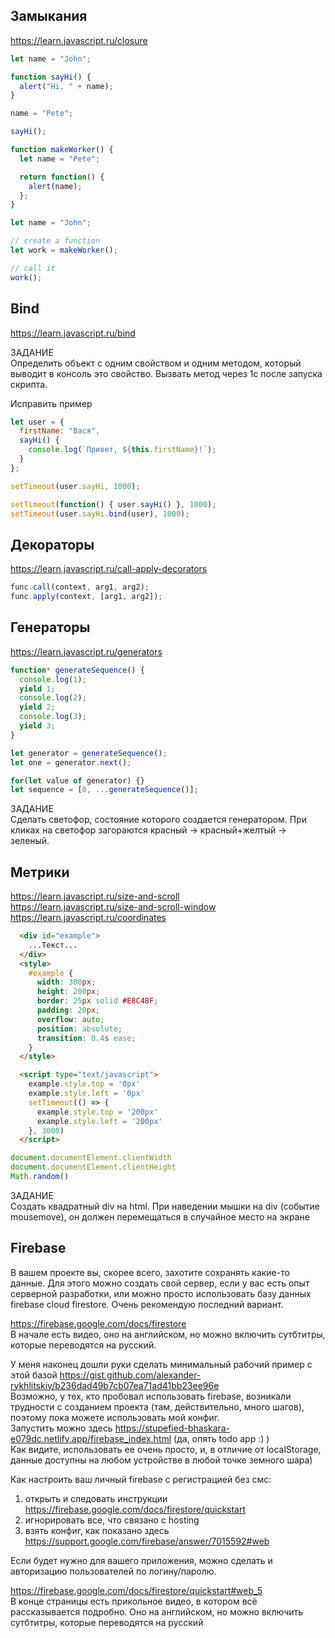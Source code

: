## Замыкания
https://learn.javascript.ru/closure

```js
let name = "John";

function sayHi() {
  alert("Hi, " + name);
}

name = "Pete";

sayHi();
```

```js
function makeWorker() {
  let name = "Pete";

  return function() {
    alert(name);
  };
}

let name = "John";

// create a function
let work = makeWorker();

// call it
work();
```

## Bind
https://learn.javascript.ru/bind

ЗАДАНИЕ \
Определить объект с одним свойством и одним методом, который выводит в консоль это свойство. Вызвать метод через 1с после запуска скрипта.

Исправить пример
```js
let user = {
  firstName: "Вася",
  sayHi() {
    console.log(`Привет, ${this.firstName}!`);
  }
};

setTimeout(user.sayHi, 1000);
```

```js
setTimeout(function() { user.sayHi() }, 1000);
setTimeout(user.sayHi.bind(user), 1000);
```

## Декораторы
https://learn.javascript.ru/call-apply-decorators
```js
func.call(context, arg1, arg2);
func.apply(context, [arg1, arg2]);
```

## Генераторы
https://learn.javascript.ru/generators

```js
function* generateSequence() {
  console.log(1);
  yield 1;
  console.log(2);
  yield 2;
  console.log(3);
  yield 3;
}

let generator = generateSequence();
let one = generator.next();

for(let value of generator) {}
let sequence = [0, ...generateSequence()];
```

ЗАДАНИЕ \
Сделать светофор, состояние которого создается генератором. При кликах на светофор загораются красный -> красный+желтый -> зеленый.

## Метрики
https://learn.javascript.ru/size-and-scroll \
https://learn.javascript.ru/size-and-scroll-window \
https://learn.javascript.ru/coordinates

```html
  <div id="example">
    ...Текст...
  </div>
  <style>
    #example {
      width: 300px;
      height: 200px;
      border: 25px solid #E8C48F;
      padding: 20px;
      overflow: auto;
      position: absolute;
      transition: 0.4s ease;
    }
  </style>

  <script type="text/javascript">
    example.style.top = '0px'
    example.style.left = '0px'
    setTimeout(() => {
      example.style.top = '200px'
      example.style.left = '200px'
    }, 3000)
  </script>
```

```js
document.documentElement.clientWidth
document.documentElement.clientHeight
Math.random()
```

ЗАДАНИЕ \
Создать квадратный div на html. При наведении мышки на div (событие mousemove), он должен перемещаться в случайное место на экране

## Firebase

В вашем проекте вы, скорее всего, захотите сохранять какие-то данные. Для этого можно создать свой сервер, если у вас есть опыт серверной разработки, или можно просто использовать базу данных firebase cloud firestore. Очень рекомендую последний вариант.

https://firebase.google.com/docs/firestore \
В начале есть видео, оно на английском, но можно включить сутбтитры, которые переводятся на русский.

У меня наконец дошли руки сделать минимальный рабочий пример с этой базой https://gist.github.com/alexander-rykhlitskiy/b236dad49b7cb07ea71ad41bb23ee96e \
Возможно, у тех, кто пробовал использовать firebase, возникали трудности с созданием проекта (там, действительно, много шагов), поэтому пока можете использовать мой конфиг. \
Запустить можно здесь https://stupefied-bhaskara-e079dc.netlify.app/firebase_index.html (да, опять todo app :) ) \
Как видите, использовать ее очень просто, и, в отличие от localStorage, данные доступны на любом устройстве в любой точке земного шара)

Как настроить ваш личный firebase с регистрацией без смс:
1) открыть и следовать инструкции https://firebase.google.com/docs/firestore/quickstart
2) игнорировать все, что связано с hosting
3) взять конфиг, как показано здесь https://support.google.com/firebase/answer/7015592#web

Если будет нужно для вашего приложения, можно сделать и авторизацию пользователей по логину/паролю.

https://firebase.google.com/docs/firestore/quickstart#web_5 \
В конце страницы есть прикольное видео, в котором всё рассказывается подробно. Оно на английском, но можно включить сутбтитры, которые переводятся на русский
